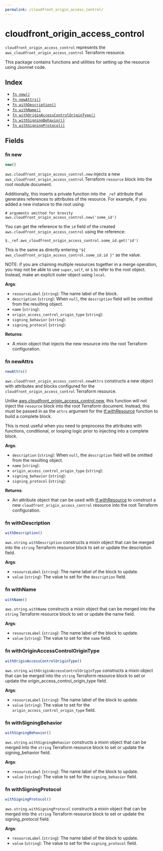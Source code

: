 ```yaml
---
permalink: /cloudfront_origin_access_control/
---
```


# cloudfront_origin_access_control

`cloudfront_origin_access_control` represents the `aws_cloudfront_origin_access_control` Terraform resource.



This package contains functions and utilities for setting up the resource using Jsonnet code.


## Index

* [`fn new()`](#fn-new)
* [`fn newAttrs()`](#fn-newattrs)
* [`fn withDescription()`](#fn-withdescription)
* [`fn withName()`](#fn-withname)
* [`fn withOriginAccessControlOriginType()`](#fn-withoriginaccesscontrolorigintype)
* [`fn withSigningBehavior()`](#fn-withsigningbehavior)
* [`fn withSigningProtocol()`](#fn-withsigningprotocol)

## Fields

### fn new

```ts
new()
```


`aws.cloudfront_origin_access_control.new` injects a new `aws_cloudfront_origin_access_control` Terraform `resource`
block into the root module document.

Additionally, this inserts a private function into the `_ref` attribute that generates references to attributes of the
resource. For example, if you added a new instance to the root using:

    # arguments omitted for brevity
    aws.cloudfront_origin_access_control.new('some_id')

You can get the reference to the `id` field of the created `aws.cloudfront_origin_access_control` using the reference:

    $._ref.aws_cloudfront_origin_access_control.some_id.get('id')

This is the same as directly entering `"${ aws_cloudfront_origin_access_control.some_id.id }"` as the value.

NOTE: if you are chaining multiple resources together in a merge operation, you may not be able to use `super`, `self`,
or `$` to refer to the root object. Instead, make an explicit outer object using `local`.

**Args**:
  - `resourceLabel` (`string`): The name label of the block.
  - `description` (`string`):  When `null`, the `description` field will be omitted from the resulting object.
  - `name` (`string`): 
  - `origin_access_control_origin_type` (`string`): 
  - `signing_behavior` (`string`): 
  - `signing_protocol` (`string`): 

**Returns**:
- A mixin object that injects the new resource into the root Terraform configuration.


### fn newAttrs

```ts
newAttrs()
```


`aws.cloudfront_origin_access_control.newAttrs` constructs a new object with attributes and blocks configured for the `cloudfront_origin_access_control`
Terraform resource.

Unlike [aws.cloudfront_origin_access_control.new](#fn-cloudfront_origin_access_controlnew), this function will not inject the `resource`
block into the root Terraform document. Instead, this must be passed in as the `attrs` argument for the
[tf.withResource](https://github.com/tf-libsonnet/core/tree/main/docs#fn-withresource) function to build a complete block.

This is most useful when you need to preprocess the attributes with functions, conditional, or looping logic prior to
injecting into a complete block.

**Args**:
  - `description` (`string`):  When `null`, the `description` field will be omitted from the resulting object.
  - `name` (`string`): 
  - `origin_access_control_origin_type` (`string`): 
  - `signing_behavior` (`string`): 
  - `signing_protocol` (`string`): 

**Returns**:
  - An attribute object that can be used with [tf.withResource](https://github.com/tf-libsonnet/core/tree/main/docs#fn-withresource) to construct a new `cloudfront_origin_access_control` resource into the root Terraform configuration.


### fn withDescription

```ts
withDescription()
```

`aws.string.withDescription` constructs a mixin object that can be merged into the `string`
Terraform resource block to set or update the description field.



**Args**:
  - `resourceLabel` (`string`): The name label of the block to update.
  - `value` (`string`): The value to set for the `description` field.


### fn withName

```ts
withName()
```

`aws.string.withName` constructs a mixin object that can be merged into the `string`
Terraform resource block to set or update the name field.



**Args**:
  - `resourceLabel` (`string`): The name label of the block to update.
  - `value` (`string`): The value to set for the `name` field.


### fn withOriginAccessControlOriginType

```ts
withOriginAccessControlOriginType()
```

`aws.string.withOriginAccessControlOriginType` constructs a mixin object that can be merged into the `string`
Terraform resource block to set or update the origin_access_control_origin_type field.



**Args**:
  - `resourceLabel` (`string`): The name label of the block to update.
  - `value` (`string`): The value to set for the `origin_access_control_origin_type` field.


### fn withSigningBehavior

```ts
withSigningBehavior()
```

`aws.string.withSigningBehavior` constructs a mixin object that can be merged into the `string`
Terraform resource block to set or update the signing_behavior field.



**Args**:
  - `resourceLabel` (`string`): The name label of the block to update.
  - `value` (`string`): The value to set for the `signing_behavior` field.


### fn withSigningProtocol

```ts
withSigningProtocol()
```

`aws.string.withSigningProtocol` constructs a mixin object that can be merged into the `string`
Terraform resource block to set or update the signing_protocol field.



**Args**:
  - `resourceLabel` (`string`): The name label of the block to update.
  - `value` (`string`): The value to set for the `signing_protocol` field.
